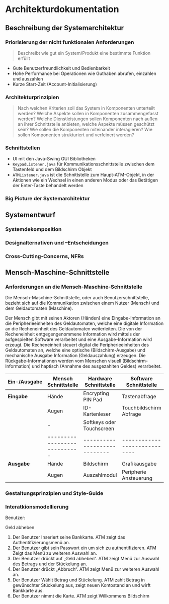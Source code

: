 # Architekturdokumentation

## Beschreibung der Systemarchitektur

### Priorisierung der nicht funktionalen Anforderungen

> Beschreibt wie gut ein System/Produkt eine bestimmte Funktion erfüllt

- Gute Benutzerfreundlichkeit und Bedienbarkeit
- Hohe Performance bei Operationen wie Guthaben abrufen, einzahlen und auszahlen
- Kurze Start-Zeit (Account-Initialisierung)

### Architekturprinzipien

> Nach welchen Kriterien soll das System in Komponenten unterteilt werden?
> Welche Aspekte sollen in Komponenten zusammengefasst werden?
> Welche Dienstleistungen sollen Komponenten nach außen an ihrer Schnittstelle anbieten, welche Aspekte müssen geschützt sein?
> Wie sollen die Komponenten miteinander interagieren?
> Wie sollen Komponenten strukturiert und verfeinert werden?

### Schnittstellen

- UI mit den Java-Swing GUI Bibliotheken
- `KeypadListener.java` für Kommunikationsschnittstelle zwischen dem Tastenfeld und dem Bildschirm Objekt
- `ATMListener.java` ist die Schnittstelle zum Haupt-ATM-Objekt, in der Aktionen wie ein Wechsel in einen anderen Modus oder das Betätigen der Enter-Taste behandelt werden

### Big Picture der Systemarchitektur


## Systementwurf

### Systemdekomposition

### Designalternativen und –Entscheidungen

### Cross-Cutting-Concerns, NFRs


## Mensch-Maschine-Schnittstelle

### Anforderungen an die Mensch-Maschine-Schnittstelle

Die Mensch-Maschine-Schnittstelle, oder auch Benutzerschnittstelle, bezieht sich auf die Kommunikation zwischen einem Nutzer (Mensch) und dem Geldautomaten (Maschine).

Der Mensch gibt mit seinen Aktoren (Händen) eine Eingabe-Information an die Peripherieeinheiten des Geldautomaten, welche eine digitale Information an die Recheneinheit des Geldautomaten weiterleiten. Die von der Recheneinheit entgegengenommene Information wird mittels der aufgespielten Software verarbeitet und eine Ausgabe-Information wird erzeugt. Die Recheneinheit steuert digital die Peripherieeinheiten des Geldautomaten an, welche eine optische (Bildschirm-Ausgabe) und mechanische Ausgabe Information (Geldauszahlung) erzeugen. Die Rückgabe-Informationen werden vom Menschen visuell (Bildschirm-Information) und haptisch (Annahme des ausgezahlten Geldes) verarbeitet.


| Ein-/Ausgabe    | **Mensch Schnittstelle**     | **Hardware Schnittstelle**   | **Software Schnittstelle**   |
| --------------- | ---------------------------- | ---------------------------- | ---------------------------- |
| **Eingabe**     | Hände                        | Encrypting PIN Pad           | Tastenabfrage                |
|                 | Augen                        | ID-Kartenleser               | Touchbildschirm Abfrage      |
|                 | -                            | Softkeys oder Touchscreen    |                              |
|                 | ---------------------------- | ---------------------------- | ---------------------------- |
| **Ausgabe**     | Hände                        | Bildschirm                   | Grafikausgabe                |
|                 | Augen                        | Auszahlmodul                 | Peripherie Ansteuerung       |



### Gestaltungsprinzipien und Style-Guide

### Interatkionsmodellierung

Benutzer:

Geld abheben
1.	Der Benutzer Inseriert seine Bankkarte. ATM zeigt das Authentifizierungsmenü an.
2.	Der Benutzer gibt sein Passwort ein um sich zu authentifizieren. ATM Zeigt das Menü zu weiteren Auswahl an.
3.	Der Benutzer drückt auf „Geld abheben“. ATM zeigt Menü zur Auswahl des Betrags und der Stückelung an. 
4.	Der Benutzer drückt „Abbruch“. ATM zeigt Menü zur weiteren Auswahl an.
5.	Der Benutzer Wählt Betrag und Stückelung. ATM zahlt Betrag in gewünschter Stückelung aus, zeigt neuen Kontostand an und wirft Bankkarte aus.
6.	Der Benutzer nimmt die Karte. ATM zeigt Willkommens Bildschirm

